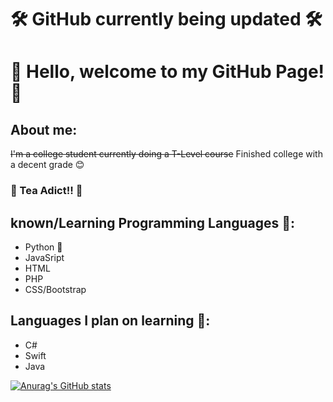 # 🛠️ GitHub currently being updated 🛠️
# 👋 Hello, welcome to my GitHub Page! 👋

## About me:
~~I'm a college student currently doing a T-Level course~~
Finished college with a decent grade 😊
### 🍵 Tea Adict!! 🍵

## known/Learning Programming Languages 🧠:
- Python 🐍
- JavaSript 
- HTML
- PHP
- CSS/Bootstrap

## Languages I plan on learning 📖:
- C#
- Swift
- Java

[![Anurag's GitHub stats](https://github-readme-stats.vercel.app/api?username=DominikVla&theme=dark)](https://github.com/anuraghazra/github-readme-stats)
